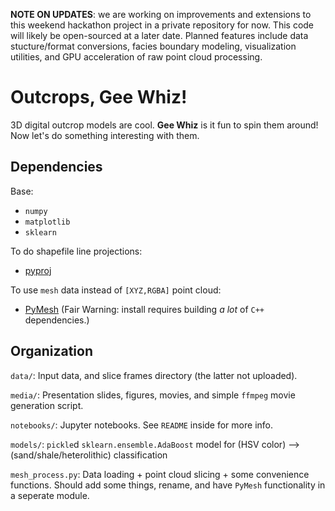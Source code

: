 **NOTE ON UPDATES**: we are working on improvements and extensions to this weekend hackathon project in a private repository for now. This code will likely be open-sourced at a later date. Planned features include data stucture/format conversions, facies boundary modeling, visualization utilities, and GPU acceleration of raw point cloud processing.

# Outcrops, Gee Whiz!

3D digital outcrop models are cool. **Gee Whiz** is it fun to spin them around! Now let's do something interesting with them.

## Dependencies

Base: 

- `numpy`
- `matplotlib`
- `sklearn`

To do shapefile line projections:

- [pyproj](https://github.com/jswhit/pyproj)

To use `mesh` data instead of `[XYZ,RGBA]` point cloud:

- [PyMesh](https://github.com/qnzhou/PyMesh) (Fair Warning: install requires building *a lot* of `C++` dependencies.)

## Organization

`data/`: Input data, and slice frames directory (the latter not uploaded).

`media/`: Presentation slides, figures, movies, and simple `ffmpeg` movie generation script.

`notebooks/`: Jupyter notebooks. See `README` inside for more info.

`models/`: `pickle`d `sklearn.ensemble.AdaBoost` model for (HSV color) --> (sand/shale/heterolithic) classification

`mesh_process.py`: Data loading + point cloud slicing + some convenience functions. Should add some things, rename, and have `PyMesh` functionality in a seperate module.


